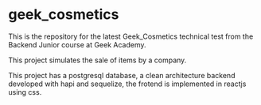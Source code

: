 # geek_cosmetics
This is the repository for the latest Geek_Cosmetics technical test from the Backend Junior course at Geek Academy.

This project simulates the sale of items by a company.

This project has a postgresql database, a clean architecture backend developed with hapi and sequelize, the frotend is implemented in reactjs using css.
